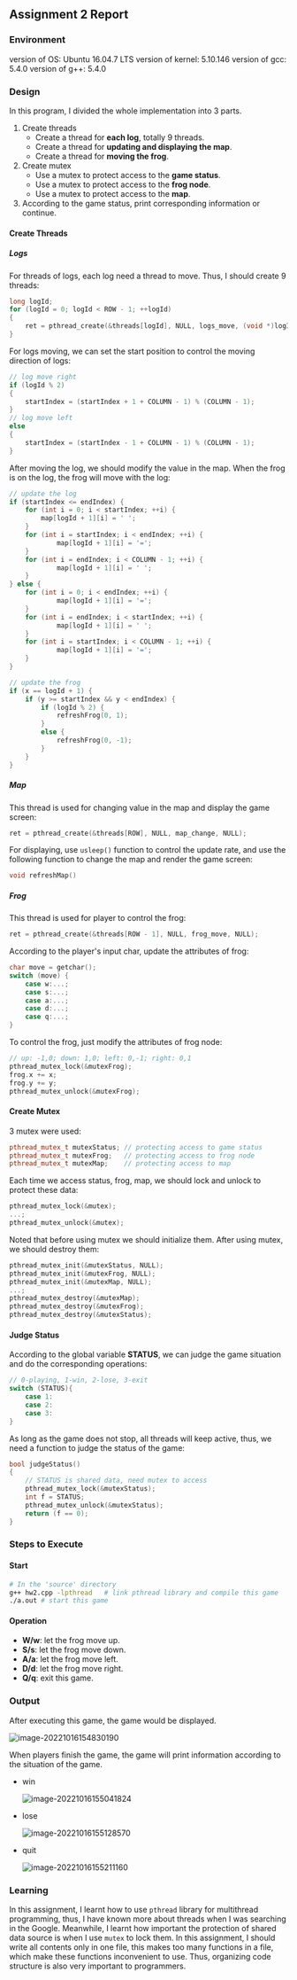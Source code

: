 ## Assignment 2 Report

### Environment

version of OS: Ubuntu 16.04.7 LTS
version of kernel: 5.10.146
version of gcc: 5.4.0
version of g++: 5.4.0

### Design

In this program, I divided the whole implementation into 3 parts.

1. Create threads
   - Create a thread for **each log**, totally 9 threads.
   - Create a thread for **updating and displaying the map**.
   - Create a thread for **moving the frog**.
2. Create mutex
   - Use a mutex to protect access to the **game status**.
   - Use a mutex to protect access to the **frog node**.
   - Use a mutex to protect access to the **map**.
3. According to the game status, print corresponding information or continue.

#### Create Threads

##### Logs

For threads of logs, each log need a thread to move. Thus, I should create 9 threads:

```c++
long logId;
for (logId = 0; logId < ROW - 1; ++logId)
{
	ret = pthread_create(&threads[logId], NULL, logs_move, (void *)logId);
}
```

For logs moving, we can set the start position to control the moving direction of logs:

```c++
// log move right
if (logId % 2)
{
	startIndex = (startIndex + 1 + COLUMN - 1) % (COLUMN - 1);
}
// log move left
else
{
	startIndex = (startIndex - 1 + COLUMN - 1) % (COLUMN - 1);
}
```

After moving the log, we should modify the value in the map. When the frog is on the log, the frog will move with the log:

```c
// update the log
if (startIndex <= endIndex) {
	for (int i = 0; i < startIndex; ++i) {
		map[logId + 1][i] = ' ';
	}
	for (int i = startIndex; i < endIndex; ++i) {
			map[logId + 1][i] = '=';
	}
	for (int i = endIndex; i < COLUMN - 1; ++i) {
			map[logId + 1][i] = ' ';
	}
} else {
	for (int i = 0; i < endIndex; ++i) {
			map[logId + 1][i] = '=';
	}
	for (int i = endIndex; i < startIndex; ++i) {
			map[logId + 1][i] = ' ';
	}
	for (int i = startIndex; i < COLUMN - 1; ++i) {
			map[logId + 1][i] = '=';
	}
}

// update the frog
if (x == logId + 1) {
	if (y >= startIndex && y < endIndex) {
		if (logId % 2) {
			refreshFrog(0, 1);
		}
		else {
			refreshFrog(0, -1);
        }
	}
}
```

##### Map

This thread is used for changing value in the map and display the game screen:

```c++
ret = pthread_create(&threads[ROW], NULL, map_change, NULL);
```

For displaying, use `usleep()` function to control the update rate, and use the following function to change the map and render the game screen:

```c++
void refreshMap()
```

##### Frog

This thread is used for player to control the frog:

```c++
ret = pthread_create(&threads[ROW - 1], NULL, frog_move, NULL);
```

According to the player's input char, update the attributes of frog:

```c
char move = getchar();
switch (move) {
    case w:...;
    case s:...;
    case a:...;
    case d:...;
    case q:...;
}
```

To control the frog, just modify the attributes of frog node:

```c++
// up: -1,0; down: 1,0; left: 0,-1; right: 0,1
pthread_mutex_lock(&mutexFrog);
frog.x += x;
frog.y += y;
pthread_mutex_unlock(&mutexFrog);
```

#### Create Mutex

3 mutex were used:

```c++
pthread_mutex_t mutexStatus; // protecting access to game status
pthread_mutex_t mutexFrog;	 // protecting access to frog node
pthread_mutex_t mutexMap;	 // protecting access to map
```

Each time we access status, frog, map, we should lock and unlock to protect these data:

```c++
pthread_mutex_lock(&mutex);
...;
pthread_mutex_unlock(&mutex);
```

Noted that before using mutex we should initialize them. After using mutex, we should destroy them:

```c++
pthread_mutex_init(&mutexStatus, NULL);
pthread_mutex_init(&mutexFrog, NULL);
pthread_mutex_init(&mutexMap, NULL);
...;
pthread_mutex_destroy(&mutexMap);
pthread_mutex_destroy(&mutexFrog);
pthread_mutex_destroy(&mutexStatus);
```

#### Judge Status

According to the global variable **STATUS**, we can judge the game situation and do the corresponding operations:

```c++
// 0-playing, 1-win, 2-lose, 3-exit
switch (STATUS){
    case 1:
    case 2:
    case 3:
}
```

As long as the game does not stop, all threads will keep active, thus, we need a function to judge the status of the game:

```c++
bool judgeStatus()
{
    // STATUS is shared data, need mutex to access
	pthread_mutex_lock(&mutexStatus);
	int f = STATUS;
	pthread_mutex_unlock(&mutexStatus);
	return (f == 0);
}
```

### Steps to Execute

#### Start

```bash
# In the 'source' directory
g++ hw2.cpp -lpthread	# link pthread library and compile this game
./a.out	# start this game
```

#### Operation

- **W/w**: let the frog move up.
- **S/s**: let the frog move down.
- **A/a**: let the frog move left.
- **D/d**: let the frog move right.
- **Q/q**: exit this game.

### Output

After executing this game, the game would be displayed.

<img src="C:\Users\Dake\Desktop\CSC3150\CSC3150 Ass\Ass 2\Answer\res\image-20221016154830190.png" alt="image-20221016154830190"  />

When players finish the game, the game will print information according to the situation of the game.

- win

  <img src="C:\Users\Dake\Desktop\CSC3150\CSC3150 Ass\Ass 2\Answer\res\image-20221016155041824.png" alt="image-20221016155041824"  />

- lose

  <img src="C:\Users\Dake\Desktop\CSC3150\CSC3150 Ass\Ass 2\Answer\res\image-20221016155128570.png" alt="image-20221016155128570"  />

- quit

  <img src="C:\Users\Dake\Desktop\CSC3150\CSC3150 Ass\Ass 2\Answer\res\image-20221016155211160.png" alt="image-20221016155211160"  />

### Learning

In this assignment, I learnt how to use `pthread` library for multithread programming, thus, I have  known more about threads when I was searching in the Google. Meanwhile, I learnt how important the protection of shared data source is when I use  `mutex` to lock them. In this assignment, I should write all contents only in one file, this makes  too many functions in a file, which make these functions inconvenient to use. Thus, organizing code structure is also very important to programmers.

